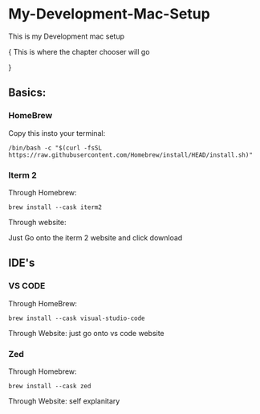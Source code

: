 # My-Development-Mac-Setup
This is my Development mac setup

{ This is where the chapter chooser will go








}


## Basics:

### HomeBrew

Copy this insto your terminal:

```
/bin/bash -c "$(curl -fsSL https://raw.githubusercontent.com/Homebrew/install/HEAD/install.sh)"
```

### Iterm 2
Through Homebrew:
```
brew install --cask iterm2
```
Through website:

Just Go onto the iterm 2 website and click download

## IDE's

### VS CODE

Through HomeBrew:
```
brew install --cask visual-studio-code
```

Through Website:
just go onto vs code website

### Zed

Through Homebrew:
```
brew install --cask zed
```
Through Website:
self explanitary

